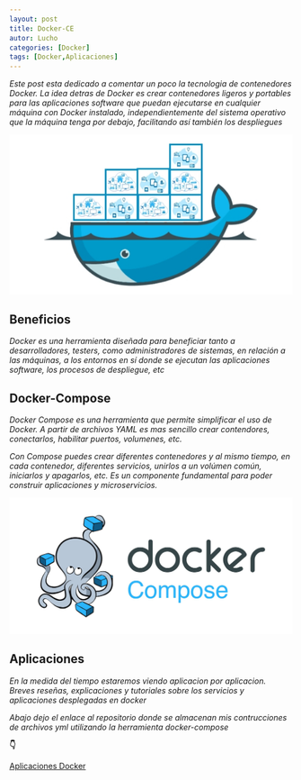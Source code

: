 ```yaml
---
layout: post
title: Docker-CE
autor: Lucho
categories: [Docker]
tags: [Docker,Aplicaciones]
---
```


_Este post esta dedicado a comentar un poco la tecnologia de contenedores Docker. La idea detras de Docker es crear contenedores ligeros y portables para las aplicaciones software que puedan ejecutarse en cualquier máquina con Docker instalado, independientemente del sistema operativo que la máquina tenga por debajo, facilitando así también los despliegues_

![Docker](/assets/img/sample/docker.jpg)

## Beneficios

_Docker es una herramienta diseñada para beneficiar tanto a desarrolladores, testers, como administradores de sistemas, en relación a las máquinas, a los entornos en sí donde se ejecutan las aplicaciones software, los procesos de despliegue, etc_

## Docker-Compose

_Docker Compose es una herramienta que permite simplificar el uso de Docker. A partir de archivos YAML es mas sencillo crear contendores, conectarlos, habilitar puertos, volumenes, etc._

_Con Compose puedes crear diferentes contenedores y al mismo tiempo, en cada contenedor, diferentes servicios, unirlos a un volúmen común, iniciarlos y apagarlos, etc. Es un componente fundamental para poder construir aplicaciones y microservicios._

![Docker-Compose](/assets/img/sample/Docker-Compose.jpg)

## Aplicaciones

_En la medida del tiempo estaremos viendo aplicacion por aplicacion. Breves reseñas, explicaciones y tutoriales sobre los servicios y aplicaciones desplegadas en docker_

_Abajo dejo el enlace al repositorio donde se almacenan mis contrucciones de archivos yml utilizando la herramienta docker-compose_

**👇**

[Aplicaciones Docker](https://github.com/Lucho00Cuba/Docker)
